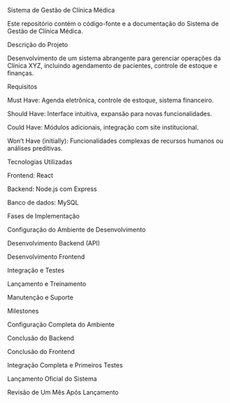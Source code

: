 Sistema de Gestão de Clínica Médica

Este repositório contém o código-fonte e a documentação do Sistema de Gestão de Clínica Médica. 

Descrição do Projeto

Desenvolvimento de um sistema abrangente para gerenciar operações da Clínica XYZ, incluindo agendamento de pacientes, controle de estoque e finanças.



Requisitos


Must Have: Agenda eletrônica, controle de estoque, sistema financeiro.

Should Have: Interface intuitiva, expansão para novas funcionalidades.

Could Have: Módulos adicionais, integração com site institucional.

Won’t Have (initially): Funcionalidades complexas de recursos humanos ou análises preditivas.



Tecnologias Utilizadas


Frontend: React

Backend: Node.js com Express

Banco de dados: MySQL


Fases de Implementação


Configuração do Ambiente de Desenvolvimento

Desenvolvimento Backend (API)

Desenvolvimento Frontend

Integração e Testes

Lançamento e Treinamento

Manutenção e Suporte


Milestones


Configuração Completa do Ambiente

Conclusão do Backend

Conclusão do Frontend

Integração Completa e Primeiros Testes

Lançamento Oficial do Sistema

Revisão de Um Mês Após Lançamento
